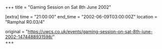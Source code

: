 +++
title = "Gaming Session on Sat 8th June 2002"

[extra]
time = "21:00:00"
end_time = "2002-06-09T03:00:00Z"
location = "Ramphal R0.03/4"

original = "https://uwcs.co.uk/events/gaming-session-on-sat-8th-june-2002-1474488931598/"    
+++



